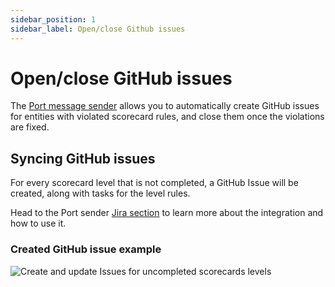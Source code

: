 ```yaml
---
sidebar_position: 1
sidebar_label: Open/close Github issues
---
```


# Open/close GitHub issues

The [Port message sender](https://github.com/marketplace/actions/port-sender) allows you to automatically create GitHub issues for entities with violated scorecard rules, and close them once the violations are fixed.

## Syncing GitHub issues

For every scorecard level that is not completed, a GitHub Issue will be created, along with tasks for the level rules.

Head to the Port sender [Jira section](https://github.com/marketplace/actions/port-sender#manage-scorecards-with-github-issues) to learn more about the integration and how to use it.

### Created GitHub issue example

![Create and update Issues for uncompleted scorecards levels](/img/scorecards/github/github-sync-issue.png)
